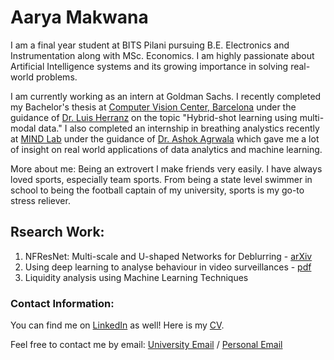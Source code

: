 # Aarya Makwana

I am a final year student at BITS Pilani pursuing B.E. Electronics and Instrumentation along with MSc. Economics. I am highly passionate about Artificial Intelligence systems and its growing importance in solving real-world problems. 

I am currently working as an intern at Goldman Sachs. I recently completed my Bachelor's thesis at [Computer Vision Center, Barcelona](http://www.cvc.uab.es) under the guidance of [Dr. Luis Herranz](https://lherranz.org) on the topic "Hybrid-shot learning using multi-modal data." I also completed an internship in breathing analystics recently at [MIND Lab](https://mindlab.cs.umd.edu) under the guidance of [Dr. Ashok Agrwala](https://www.cs.umd.edu/people/agrawala) which gave me a lot of insight on real world applications of data analytics and machine learning.

More about me:
Being an extrovert I make friends very easily. I have always loved sports, especially team sports. From being a state level swimmer in school to being the football captain of my university, sports is my go-to stress reliever.

## Rsearch Work: 

1. NFResNet: Multi-scale and U-shaped Networks for Deblurring - [arXiv](https://arxiv.org/abs/2212.05909)
2. Using deep learning to analyse behaviour in video surveillances - [pdf](https://drive.google.com/file/d/1Gm7smJsE_dAgt-IwXWEY_c02gtQTuVZX/view?usp=sharing)
3. Liquidity analysis using Machine Learning Techniques 



### Contact Information: 

You can find me on [LinkedIn](https://www.linkedin.com/in/aarya-makwana-58b129169) as well!
Here is my [CV](https://drive.google.com/file/d/1MOEs5hsyN4qgbk7E_UpMIrRtz7UTTJ3A/view?usp=sharing).

Feel free to contact me by email: [University Email](f20180871@pilani.bits-pilani.ac.in) / [Personal Email](aarya.makwana1211@gmail.com)

<!-- [computer-science-association.github.io/art](https://computer-science-association.github.io/art).
The talks will be hosted on Airmeet and live streamed to our [Youtube Channel](https://www.youtube.com/channel/UCYiBwzdsS8FImzKCDlnTqfw) and our Facebook pages: [ART](https://www.facebook.com/Alumni.Research.Talks) and [CSA](https://www.facebook.com/csa.bits). You can join the live streams incase you can't find a seat on Airmeet.

https://wordpress.com/support/markdown-quick-reference/ -->